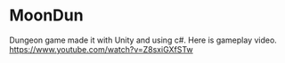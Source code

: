 # MoonDun
Dungeon game made it with Unity and using c#.
Here is gameplay video.
https://www.youtube.com/watch?v=Z8sxiGXfSTw
